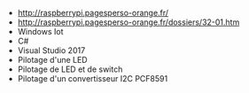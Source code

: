 - http://raspberrypi.pagesperso-orange.fr/
- http://raspberrypi.pagesperso-orange.fr/dossiers/32-01.htm
- Windows Iot
- C#
- Visual Studio 2017
- Pilotage d'une LED
- Pilotage de LED et de switch
- Pilotage d'un convertisseur I2C PCF8591